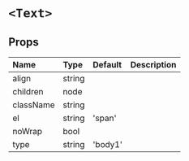 `<Text>`
========



Props
-----


| Name | Type | Default | Description |
|:-----|:-----|:-----|:-----|
| align | string |  |   |
| children | node |  |   |
| className | string |  |   |
| el | string | 'span' |   |
| noWrap | bool |  |   |
| type | string | 'body1' |   |
